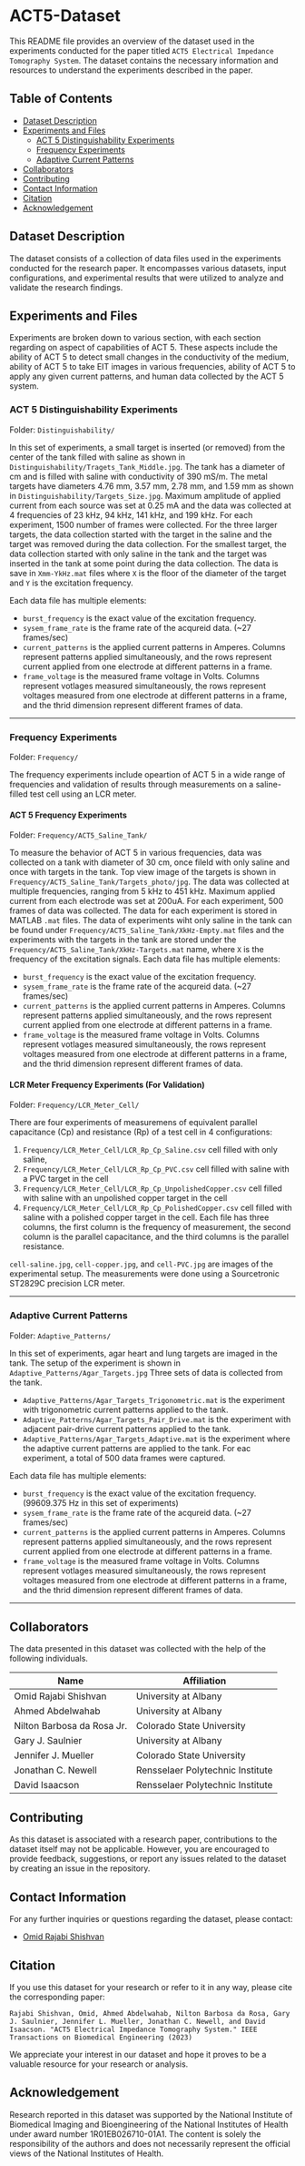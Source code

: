 # ACT5-Dataset

This README file provides an overview of the dataset used in the experiments conducted for the paper titled `ACT5 Electrical Impedance Tomography System`. The dataset contains the necessary information and resources to understand the experiments described in the paper.

## Table of Contents
- [Dataset Description](#Dataset-Description)
- [Experiments and Files](#Experiments-and-Files)
  - [ACT 5 Distinguishability Experiments](#ACT5-Distinguishability-Experiments)
  - [Frequency Experiments](#Frequency-Experiments)
  - [Adaptive Current Patterns](#Adaptive-Current-Patterns)
- [Collaborators](#Collaborators)
- [Contributing](#Contributing)
- [Contact Information](#Contact-Information)
- [Citation](#Citation)
- [Acknowledgement](#Acknowledgement)

## Dataset Description

The dataset consists of a collection of data files used in the experiments conducted for the research paper. It encompasses various datasets, input configurations, and experimental results that were utilized to analyze and validate the research findings.

## Experiments and Files
Experiments are broken down to various section, with each section regarding on aspect of capabilities of ACT 5.
These aspects include the ability of ACT 5 to detect small changes in the conductivity of the medium, ability of ACT 5 to take EIT images in various frequencies, ability of ACT 5 to apply any given current patterns, and human data collected by the ACT 5 system.

### ACT 5 Distinguishability Experiments 
Folder: `Distinguishability/`

In this set of experiments, a small target is inserted (or removed) from the center of the tank filled with saline as shown in `Distinguishability/Tragets_Tank_Middle.jpg`. The tank has a diameter of 
cm and is filled with saline with conductivity of 390 mS/m.
The metal targets have diameters 4.76 mm, 3.57 mm, 2.78 mm, and 1.59 mm as shown  in `Distinguishability/Targets_Size.jpg`.
Maximum amplitude of applied current from each source was set at 0.25 mA and the data was collected at 4 frequencies of 23 kHz, 94 kHz, 141 kHz, and 199 kHz.
For each experiment, 1500 number of frames were collected. For the three larger targets, the data collection started with the target in the saline and the target was removed during the data collection. For the smallest target, the data collection started with only saline in the tank and the target was inserted in the tank at some point during the data collection.
The data is save in `Xmm-YkHz.mat` files where `X` is the floor of the diameter of the target and `Y` is the excitation frequency.

Each data file has multiple elements: 
- `burst_frequency` is the exact value of the excitation frequency.
- `sysem_frame_rate` is the frame rate of the acqureid data. (~27 frames/sec)
- `current_patterns` is the applied current patterns in Amperes. Columns represent patterns applied simultaneously, and the rows represent current applied from one electrode at different patterns in a frame.
- `frame_voltage` is the measured frame voltage in Volts. Columns represent votlages measured simultaneously, the rows represent voltages measured from one electrode at different patterns in a frame, and the thrid dimension represent different frames of data.

---
### Frequency Experiments
Folder: `Frequency/`

The frequency experiments include opeartion of ACT 5 in a wide range of frequencies and validation of results through measurements on a saline-filled test cell using an LCR meter.

#### ACT 5 Frequency Experiments 
Folder: `Frequency/ACT5_Saline_Tank/`

To measure the behavior of ACT 5 in various frequencies, data was collected on a tank with diameter of 30 cm, once fileld with only saline and once with targets in the tank.
Top view image of the targets is shown in `Frequency/ACT5_Saline_Tank/Targets_photo/jpg`.
The data was collected at multiple frequencies, ranging from 5 kHz to 451 kHz.
Maximum applied current from each electrode was set at 200uA.
For each experiment, 500 frames of data was collected.
The data for each experiment is stored in MATLAB `.mat` files.
The data of experiments wiht only saline in the tank can be found under `Frequency/ACT5_Saline_Tank/XkHz-Empty.mat` files and the experiments with the targets in the tank are stored under the `Frequency/ACT5_Saline_Tank/XkHz-Targets.mat` name, where `X` is the frequency of the excitation signals.
Each data file has multiple elements: 
- `burst_frequency` is the exact value of the excitation frequency.
- `sysem_frame_rate` is the frame rate of the acqureid data. (~27 frames/sec)
- `current_patterns` is the applied current patterns in Amperes. Columns represent patterns applied simultaneously, and the rows represent current applied from one electrode at different patterns in a frame.
- `frame_voltage` is the measured frame voltage in Volts. Columns represent votlages measured simultaneously, the rows represent voltages measured from one electrode at different patterns in a frame, and the thrid dimension represent different frames of data.


#### LCR Meter Frequency Experiments (For Validation) 
Folder: `Frequency/LCR_Meter_Cell/`

There are four experiments of measuremens of equivalent parallel capacitance (Cp) and resistance (Rp) of a test cell in 4 configurations: 
1. `Frequency/LCR_Meter_Cell/LCR_Rp_Cp_Saline.csv` cell filled with only saline, 
2. `Frequency/LCR_Meter_Cell/LCR_Rp_Cp_PVC.csv` cell filled with saline with a PVC target in the cell
3. `Frequency/LCR_Meter_Cell/LCR_Rp_Cp_UnpolishedCopper.csv` cell filled with saline with an unpolished copper target in the cell
4. `Frequency/LCR_Meter_Cell/LCR_Rp_Cp_PolishedCopper.csv` cell filled with saline with a polished copper target in the cell.
Each file has three columns, the first column is the frequency of measurement, the second column is the parallel capacitance, and the third columns is the parallel resistance.


`cell-saline.jpg`, `cell-copper.jpg`, and `cell-PVC.jpg` are images of the experimental setup.
The measurements were done using a Sourcetronic ST2829C precision LCR meter.

---

### Adaptive Current Patterns
Folder: `Adaptive_Patterns/`

In this set of experiments, agar heart and lung targets are imaged in the tank. The setup of the experiment is shown in `Adaptive_Patterns/Agar_Targets.jpg`
Three sets of data is collected from the tank.
- `Adaptive_Patterns/Agar_Targets_Trigonometric.mat` is the experiment with trigonometric current patterns applied to the tank.
- `Adaptive_Patterns/Agar_Targets_Pair_Drive.mat` is the experiment with adjacent pair-drive current patterns applied to the tank.
- `Adaptive_Patterns/Agar_Targets_Adaptive.mat` is the experiment where the adaptive current patterns are applied to the tank.
For eac experiment, a total of 500 data frames were captured.

Each data file has multiple elements: 
- `burst_frequency` is the exact value of the excitation frequency. (99609.375 Hz in this set of experiments)
- `sysem_frame_rate` is the frame rate of the acqureid data. (~27 frames/sec)
- `current_patterns` is the applied current patterns in Amperes. Columns represent patterns applied simultaneously, and the rows represent current applied from one electrode at different patterns in a frame.
- `frame_voltage` is the measured frame voltage in Volts. Columns represent votlages measured simultaneously, the rows represent voltages measured from one electrode at different patterns in a frame, and the thrid dimension represent different frames of data.

---

## Collaborators

The data presented in this dataset was collected with the help of the following individuals.

| Name | Affiliation |
| ---- | ---- |
| Omid Rajabi Shishvan    | University at Albany    |
| Ahmed Abdelwahab    | University at Albany    |
| Nilton Barbosa da Rosa Jr.    | Colorado State University    |
| Gary J. Saulnier    | University at Albany    |
| Jennifer J. Mueller    | Colorado State University    |
| Jonathan C. Newell    | Rensselaer Polytechnic Institute    |
| David Isaacson    | Rensselaer Polytechnic Institute    |


## Contributing

As this dataset is associated with a research paper, contributions to the dataset itself may not be applicable. However, you are encouraged to provide feedback, suggestions, or report any issues related to the dataset by creating an issue in the repository.

## Contact Information

For any further inquiries or questions regarding the dataset, please contact:

- [Omid Rajabi Shishvan](mailto:orajabishishvan@albany.edu)

## Citation

If you use this dataset for your research or refer to it in any way, please cite the corresponding paper:

```
Rajabi Shishvan, Omid, Ahmed Abdelwahab, Nilton Barbosa da Rosa, Gary J. Saulnier, Jennifer L. Mueller, Jonathan C. Newell, and David Isaacson. "ACT5 Electrical Impedance Tomography System." IEEE Transactions on Biomedical Engineering (2023)
```

We appreciate your interest in our dataset and hope it proves to be a valuable resource for your research or analysis.

## Acknowledgement
  
Research reported in this dataset was supported by the National Institute of Biomedical Imaging and Bioengineering of the National Institutes of Health under award number 1R01EB026710-01A1. 
The content is solely the responsibility of the authors and does not necessarily represent the official views of the National Institutes of Health.
